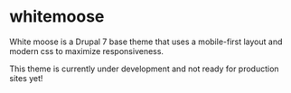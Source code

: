 # whitemoose
White moose is a Drupal 7 base theme that uses a mobile-first layout and modern css to maximize responsiveness.

This theme is currently under development and not ready for production sites yet!